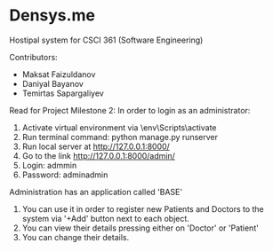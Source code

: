 # Densys.me
Hostipal system for CSCI 361 (Software Engineering)

Contributors:
 * Maksat Faizuldanov
 * Daniyal Bayanov
 * Temirtas Sapargaliyev 

Read for Project Milestone 2:
In order to login as an administrator:
1. Activate virtual environment via \env\Scripts\activate
2. Run terminal command: python manage.py runserver
3. Run local server at http://127.0.0.1:8000/
4. Go to the link http://127.0.0.1:8000/admin/
5. Login: admmin
6. Password: adminadmin

Administration has an application called 'BASE'
1. You can use it in order to register new Patients and Doctors to the system via '+Add' button next to each object.
2. You can view their details pressing either on 'Doctor' or 'Patient'
3. You can change their details. 
